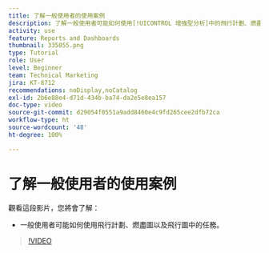 ```yaml
---
title: 了解一般使用者的使用案例
description: 了解一般使用者可能如何使用[!UICONTROL 增強型分析]中的飛行計劃、燃盡圖以及飛行圖中的任務。
activity: use
feature: Reports and Dashboards
thumbnail: 335055.png
type: Tutorial
role: User
level: Beginner
team: Technical Marketing
jira: KT-8712
recommendations: noDisplay,noCatalog
exl-id: 2b6e88e4-d71d-434b-ba74-da2e5e8ea157
doc-type: video
source-git-commit: d29054f0551a9add8460e4c9fd265cee2dfb72ca
workflow-type: ht
source-wordcount: '48'
ht-degree: 100%

---
```


# 了解一般使用者的使用案例

觀看這段影片，您將會了解：

* 一般使用者可能如何使用飛行計劃、燃盡圖以及飛行圖中的任務。

>[!VIDEO](https://video.tv.adobe.com/v/335055/?quality=12&learn=on)
